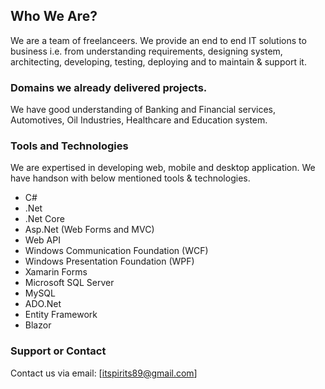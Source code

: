 ## Who We Are?

We are a team of freelanceers. We provide an end to end IT solutions to business i.e. from understanding requirements, designing system, architecting, developing, testing, deploying and to maintain & support it.

### Domains we already delivered projects.

We have good understanding of Banking and Financial services, Automotives, Oil Industries, Healthcare and Education system.

### Tools and Technologies

We are expertised in developing web, mobile and desktop application. We have handson with below mentioned tools & technologies.

- C#
- .Net
- .Net Core
- Asp.Net (Web Forms and MVC)
- Web API
- Windows Communication Foundation (WCF)
- Windows Presentation Foundation (WPF)
- Xamarin Forms
- Microsoft SQL Server
- MySQL
- ADO.Net
- Entity Framework
- Blazor





### Support or Contact

Contact us via email: [itspirits89@gmail.com]
